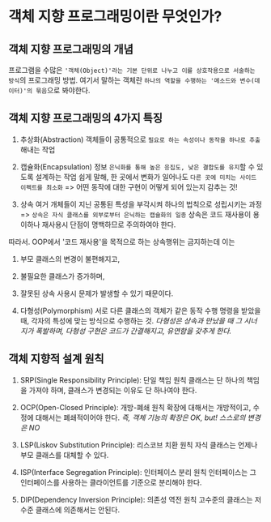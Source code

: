 # 객체 지향 프로그래밍이란 무엇인가?

## 객체 지향 프로그래밍의 개념

프로그램을 수많은 `'객체(Object)'라는 기본 단위로 나누고 이를 상호작용으로 서술하는 방식`의 프로그래밍 방법.
여기서 말하는 객체란 `하나의 역할을 수행하는 '메소드와 변수(데이터)'의 묶음`으로 봐야한다.

## 객체 지향 프로그래밍의 4가지 특징

1. 추상화(Abstraction)
   객체들이 공통적으로 `필요로 하는 속성이나 동작을 하나로 추출`해내는 작업

2. 캡슐화(Encapsulation)
   정보 `은닉화를 통해 높은 응집도, 낮은 결합도를 유지`할 수 있도록 설계하는 작업
   쉽게 말해, 한 곳에서 변화가 일어나도 `다른 곳에 미치는 사이드 이펙트를 최소화`
   => 어떤 동작에 대한 구현이 어떻게 되어 있는지 감추는 것!

3. 상속
   여거 개체들이 지닌 공통된 특성을 부각시켜 하나의 법칙으로 성립시키는 과정
   => `상속은 자식 클래스를 외부로부터 은닉하는 캡슐화의 일종`
   상속은 코드 재사용이 용이하나 재사용시 단점이 명백하므로 주의하여야 한다.

따라서. OOP에서 '코드 재사용'을 목적으로 하는 상속행위는 금지하는데 이는

1. 부모 클래스의 변경이 불편해지고,
2. 불필요한 클래스가 증가하며,
3. 잘못된 상속 사용시 문제가 발생할 수 있기 때문이다.

4. 다형성(Polymorphism)
   서로 다른 클래스의 객체가 같은 동작 수행 명령을 받았을 때, 각자의 특성에 맞는 방식으로 수행하는 것.
   _다형성은 상속과 만났을 때 그 시너지가 폭발하며, 다형성 구현은 코드가 간결해지고, 유연함을 갖추게 한다._

## 객체 지향적 설계 원칙

1. SRP(Single Responsibility Principle): 단일 책임 원칙
   클래스는 단 하나의 책임을 가져야 하며, 클래스가 변경되는 이유도 단 하나여야 한다.

2. OCP(Open-Closed Principle): 개방-폐쇄 원칙
   확장에 대해서는 개방적이고, 수정에 대해서는 폐쇄적이어야 한다.
   _즉, 객체 기능의 확장은 OK, but! 스스로의 변경은 NO_

3. LSP(Liskov Substitution Principle): 리스코브 치환 원칙
   자식 클래스는 언제나 부모 클래스를 대체할 수 있다.

4. ISP(Interface Segregation Principle): 인터페이스 분리 원칙
   인터페이스는 그 인터페이스를 사용하는 클라이언트를 기준으로 분리해야 한다.

5. DIP(Dependency Inversion Principle): 의존성 역전 원칙
   고수준의 클래스는 저수준 클래스에 의존해서는 안된다.

